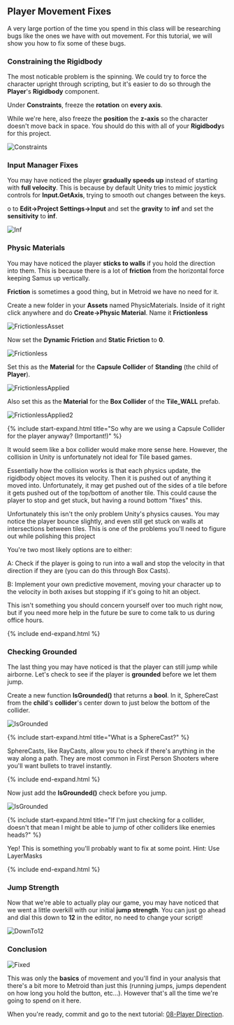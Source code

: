 ## Player Movement Fixes

A very large portion of the time you spend in this class will be researching bugs like the ones we have with out movement. For this tutorial, we will show you how to fix some of these bugs.

### Constraining the Rigidbody

The most noticable problem is the spinning. We could try to force the character upright through scripting, but it's easier to do so through the **Player**'s **Rigidbody** component.

Under **Constraints**, freeze the **rotation** on **every axis**.

While we're here, also freeze the **position** the **z-axis** so the character doesn't move back in space. You should do this with all of your **Rigidbody**s for this project.

![Constraints](./07/Constraints.PNG)

### Input Manager Fixes

You may have noticed the player **gradually speeds up** instead of starting with **full velocity**. This is because by default Unity tries to mimic joystick controls for **Input.GetAxis**, trying to smooth out changes between the keys. 

o to **Edit->Project Settings->Input** and set the **gravity** to **inf** and set the **sensitivity** to **inf**.

![Inf](./07/Inf.PNG)

### Physic Materials

You may have noticed the player **sticks to walls** if you hold the direction into them. This is because there is a lot of **friction** from the horizontal force keeping Samus up vertically.

**Friction** is sometimes a good thing, but in Metroid we have no need for it.

Create a new folder in your **Assets** named PhysicMaterials. Inside of it right click anywhere and do **Create->Physic Material**. Name it **Frictionless**

![FrictionlessAsset](./07/FrictionlessAsset.PNG)

Now set the **Dynamic Friction** and **Static Friction** to **0**.

![Frictionless](./07/Frictionless.PNG)

Set this as the **Material** for the **Capsule Collider** of **Standing** (the child of **Player**).

![FrictionlessApplied](./07/FrictionlessApplied.PNG)

Also set this as the **Material** for the **Box Collider** of the **Tile_WALL** prefab.

![FrictionlessApplied2](./07/FrictionlessApplied2.PNG)

{% include start-expand.html title="So why are we using a Capsule Collider for the player anyway? (Important!)" %}
<p>It would seem like a box collider would make more sense here. However, the collision in Unity is unfortunately not ideal for Tile based games.</p>
<p>Essentially how the collision works is that each physics update, the rigidbody object moves its velocity. Then it is pushed out of anything it moved into. Unfortunately, it may get pushed out of the sides of a tile before it gets pushed out of the top/bottom of another tile. This could cause the player to stop and get stuck, but having a round bottom "fixes" this.</p>
<p>Unfortunately this isn't the only problem Unity's physics causes. You may notice the player bounce slightly, and even still get stuck on walls at intersections between tiles. This is one of the problems you'll need to figure out while polishing this project</p>
<p>You're two most likely options are to either:</p>
<p> A: Check if the player is going to run into a wall and stop the velocity in that direction if they are (you can do this through Box Casts).</p>
<p> B: Implement your own predictive movement, moving your character up to the velocity in both axises but stopping if it's going to hit an object.</p>
<p>This isn't something you should concern yourself over too much right now, but if you need more help in the future be sure to come talk to us during office hours.</p>
{% include end-expand.html %}

### Checking Grounded

The last thing you may have noticed is that the player can still jump while airborne. Let's check to see if the player is **grounded** before we let them jump.

Create a new function **IsGrounded()** that returns a **bool**. In it, SphereCast from the **child**'s **collider**'s center down to just below the bottom of the collider. 

![IsGrounded](./07/IsGrounded.PNG)

{% include start-expand.html title="What is a SphereCast?" %}
<p>SphereCasts, like RayCasts, allow you to check if there's anything in the way along a path. They are most common in First Person Shooters where you'll want bullets to travel instantly.</p>
{% include end-expand.html %}

Now just add the **IsGrounded()** check before you jump.

![IsGrounded](./07/IsGrounded2.PNG)

{% include start-expand.html title="If I'm just checking for a collider, doesn't that mean I might be able to jump of other colliders like enemies heads?" %}
<p>Yep! This is something you'll probably want to fix at some point. Hint: Use LayerMasks</p>
{% include end-expand.html %}

### Jump Strength

Now that we're able to actually play our game, you may have noticed that we went a little overkill with our initial **jump strength**. You can just go ahead and dial this down to **12** in the editor, no need to change your script!

![DownTo12](./07/DownTo12.PNG)

### Conclusion

![Fixed](./07/Fixed.GIF)

This was only the **basics** of movement and you'll find in your analysis that there's a bit more to Metroid than just this (running jumps, jumps dependent on how long you hold the button, etc...). However that's all the time we're going to spend on it here.

When you're ready, commit and go to the next tutorial: [08-Player Direction](./08-PlayerDirection).